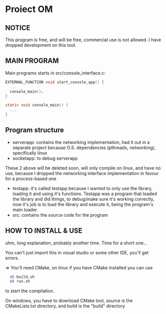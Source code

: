 # Proiect OM

## NOTICE
This program is free, and will be free, commercial use is not allowed. 
I have dropped development on this tool.

## MAIN PROGRAM
Main programs starts in src/console_interface.c:  
  ```C
  EXTERNAL_FUNCTION void start_console_app() {
    ...
    console_main();
  }
  
  static void console_main() {
    ...
  }
  ```
  
## Program structure

- serverapp: contains the networking implementation, had it out in a separate project because O.S. dependencies (pthreads, networking), specifically linux
- socketapp: to debug serverapp

 These 2 above will be deleted soon, will only compile on linux, and have no use, because I dropped the networking interface implementation in favour for a process-based one
- testapp: it's called testapp because I wanted to only use the library, loading it and using it's functions. Testapp was a program that loaded the library and did things, to debug/make sure it's working correctly, now it's job is to load the library and execute it, being the program's main loader.
- src: contains the source code for the program

  
## HOW TO INSTALL & USE
uhm, long explanation, probably another time. Time for a short one...

You can't just import this in visual studio or some other IDE, you'll get errors.

=> You'll need CMake, on linux if you have CMake installed you can use

```bash
  sh build.sh
  sh run.sh
```
to start the compilation.

On windows, you have to download CMake tool, source is the CMakeLists.txt directory, and build is the "build" directory
